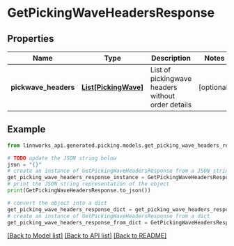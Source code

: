# GetPickingWaveHeadersResponse


## Properties

Name | Type | Description | Notes
------------ | ------------- | ------------- | -------------
**pickwave_headers** | [**List[PickingWave]**](PickingWave.md) | List of pickingwave headers without order details | [optional] 

## Example

```python
from linnworks_api.generated.picking.models.get_picking_wave_headers_response import GetPickingWaveHeadersResponse

# TODO update the JSON string below
json = "{}"
# create an instance of GetPickingWaveHeadersResponse from a JSON string
get_picking_wave_headers_response_instance = GetPickingWaveHeadersResponse.from_json(json)
# print the JSON string representation of the object
print(GetPickingWaveHeadersResponse.to_json())

# convert the object into a dict
get_picking_wave_headers_response_dict = get_picking_wave_headers_response_instance.to_dict()
# create an instance of GetPickingWaveHeadersResponse from a dict
get_picking_wave_headers_response_from_dict = GetPickingWaveHeadersResponse.from_dict(get_picking_wave_headers_response_dict)
```
[[Back to Model list]](../README.md#documentation-for-models) [[Back to API list]](../README.md#documentation-for-api-endpoints) [[Back to README]](../README.md)


